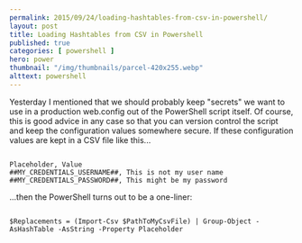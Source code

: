 ```yaml
---
permalink: 2015/09/24/loading-hashtables-from-csv-in-powershell/
layout: post
title: Loading Hashtables from CSV in Powershell
published: true 
categories: [ powershell ]
hero: power
thumbnail: "/img/thumbnails/parcel-420x255.webp"
alttext: powershell
---
```


Yesterday I mentioned that we should probably keep "secrets" we want to use in a production web.config out 
of the PowerShell script itself. Of course, this is good advice in any case so that you can version control 
the script and keep the configuration values somewhere secure. If these configuration values are kept in a 
CSV file like this...

~~~

Placeholder, Value
##MY_CREDENTIALS_USERNAME##, This is not my user name 
##MY_CREDENTIALS_PASSWORD##, This might be my password

~~~

...then the PowerShell turns out to be a one-liner:

~~~

$Replacements = (Import-Csv $PathToMyCsvFile) | Group-Object -AsHashTable -AsString -Property Placeholder

~~~

